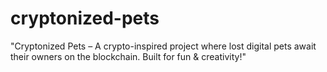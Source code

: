 # cryptonized-pets
"Cryptonized Pets – A crypto-inspired project where lost digital pets await their owners on the blockchain. Built for fun &amp; creativity!"
